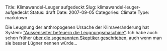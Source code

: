 Title: Klimawandel-Leuger aufgedeckt
Slug: klimawandel-leuger-aufgedeckt
Status: draft
Date: 2007-09-05
Categories: Climate
Type: markdown

Die Leugnung der anthropogenen Ursache der Klimaveränderung hat System: ["Aussenseiter befeuern die Leugnungsmaschine"](http://www.spiegel.de/wissenschaft/natur/0,1518,503936,00.html). Ich habe auch schon früher [über die sogenannten Skeptiker geschrieben](http://spinlock.ch/blog/?s=skeptiker), auch wenn man sie besser Lügner nennen würde...
